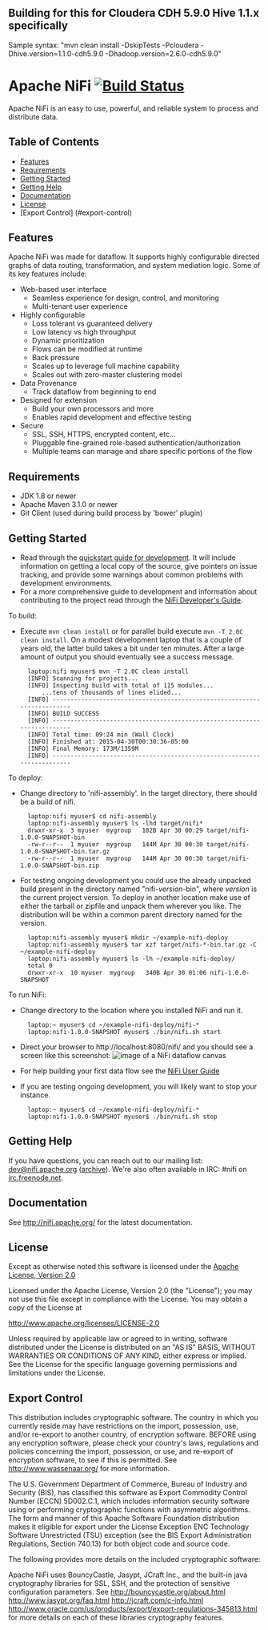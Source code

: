 <!--
  Licensed to the Apache Software Foundation (ASF) under one or more
  contributor license agreements.  See the NOTICE file distributed with
  this work for additional information regarding copyright ownership.
  The ASF licenses this file to You under the Apache License, Version 2.0
  (the "License"); you may not use this file except in compliance with
  the License.  You may obtain a copy of the License at
      http://www.apache.org/licenses/LICENSE-2.0
  Unless required by applicable law or agreed to in writing, software
  distributed under the License is distributed on an "AS IS" BASIS,
  WITHOUT WARRANTIES OR CONDITIONS OF ANY KIND, either express or implied.
  See the License for the specific language governing permissions and
  limitations under the License.
-->
## Building for this for Cloudera CDH 5.9.0 Hive 1.1.x specifically
Sample syntax: "mvn clean install -DskipTests -Pcloudera -Dhive.version=1.1.0-cdh5.9.0 -Dhadoop.version=2.6.0-cdh5.9.0"

# Apache NiFi [![Build Status](https://travis-ci.org/apache/nifi.svg?branch=master)](https://travis-ci.org/apache/nifi)

Apache NiFi is an easy to use, powerful, and reliable system to process and distribute data.

## Table of Contents

- [Features](#features)
- [Requirements](#requirements)
- [Getting Started](#getting-started)
- [Getting Help](#getting-help)
- [Documentation](#documentation)
- [License](#license)
- [Export Control] (#export-control)

## Features

Apache NiFi was made for dataflow. It supports highly configurable directed graphs of data routing, transformation, and system mediation logic. Some of its key features include:

- Web-based user interface
  - Seamless experience for design, control, and monitoring
  - Multi-tenant user experience
- Highly configurable
  - Loss tolerant vs guaranteed delivery
  - Low latency vs high throughput
  - Dynamic prioritization
  - Flows can be modified at runtime
  - Back pressure
  - Scales up to leverage full machine capability
  - Scales out with zero-master clustering model
- Data Provenance
  - Track dataflow from beginning to end
- Designed for extension
  - Build your own processors and more
  - Enables rapid development and effective testing
- Secure
  - SSL, SSH, HTTPS, encrypted content, etc...
  - Pluggable fine-grained role-based authentication/authorization
  - Multiple teams can manage and share specific portions of the flow

## Requirements
* JDK 1.8 or newer
* Apache Maven 3.1.0 or newer
* Git Client (used during build process by 'bower' plugin)

## Getting Started

- Read through the [quickstart guide for development](http://nifi.apache.org/quickstart.html).
  It will include information on getting a local copy of the source, give pointers on issue
  tracking, and provide some warnings about common problems with development environments.
- For a more comprehensive guide to development and information about contributing to the project
  read through the [NiFi Developer's Guide](http://nifi.apache.org/developer-guide.html).

To build:
- Execute `mvn clean install` or for parallel build execute `mvn -T 2.0C clean install`. On a
  modest development laptop that is a couple of years old, the latter build takes a bit under ten
  minutes. After a large amount of output you should eventually see a success message.

        laptop:nifi myuser$ mvn -T 2.0C clean install
        [INFO] Scanning for projects...
        [INFO] Inspecting build with total of 115 modules...
            ...tens of thousands of lines elided...
        [INFO] ------------------------------------------------------------------------
        [INFO] BUILD SUCCESS
        [INFO] ------------------------------------------------------------------------
        [INFO] Total time: 09:24 min (Wall Clock)
        [INFO] Finished at: 2015-04-30T00:30:36-05:00
        [INFO] Final Memory: 173M/1359M
        [INFO] ------------------------------------------------------------------------

To deploy:
- Change directory to 'nifi-assembly'. In the target directory, there should be a build of nifi.

        laptop:nifi myuser$ cd nifi-assembly
        laptop:nifi-assembly myuser$ ls -lhd target/nifi*
        drwxr-xr-x  3 myuser  mygroup   102B Apr 30 00:29 target/nifi-1.0.0-SNAPSHOT-bin
        -rw-r--r--  1 myuser  mygroup   144M Apr 30 00:30 target/nifi-1.0.0-SNAPSHOT-bin.tar.gz
        -rw-r--r--  1 myuser  mygroup   144M Apr 30 00:30 target/nifi-1.0.0-SNAPSHOT-bin.zip

- For testing ongoing development you could use the already unpacked build present in the directory
  named "nifi-*version*-bin", where *version* is the current project version. To deploy in another
  location make use of either the tarball or zipfile and unpack them wherever you like. The
  distribution will be within a common parent directory named for the version.

        laptop:nifi-assembly myuser$ mkdir ~/example-nifi-deploy
        laptop:nifi-assembly myuser$ tar xzf target/nifi-*-bin.tar.gz -C ~/example-nifi-deploy
        laptop:nifi-assembly myuser$ ls -lh ~/example-nifi-deploy/
        total 0
        drwxr-xr-x  10 myuser  mygroup   340B Apr 30 01:06 nifi-1.0.0-SNAPSHOT

To run NiFi:
- Change directory to the location where you installed NiFi and run it.

        laptop:~ myuser$ cd ~/example-nifi-deploy/nifi-*
        laptop:nifi-1.0.0-SNAPSHOT myuser$ ./bin/nifi.sh start

- Direct your browser to http://localhost:8080/nifi/ and you should see a screen like this screenshot:
  ![image of a NiFi dataflow canvas](nifi-docs/src/main/asciidoc/images/nifi_first_launch_screenshot.png?raw=true)

- For help building your first data flow see the [NiFi User Guide](http://nifi.apache.org/docs/nifi-docs/html/user-guide.html)

- If you are testing ongoing development, you will likely want to stop your instance.

        laptop:~ myuser$ cd ~/example-nifi-deploy/nifi-*
        laptop:nifi-1.0.0-SNAPSHOT myuser$ ./bin/nifi.sh stop

## Getting Help
If you have questions, you can reach out to our mailing list: dev@nifi.apache.org
([archive](http://mail-archives.apache.org/mod_mbox/nifi-dev)).
We're also often available in IRC: #nifi on
[irc.freenode.net](http://webchat.freenode.net/?channels=#nifi).

## Documentation

See http://nifi.apache.org/ for the latest documentation.

## License

Except as otherwise noted this software is licensed under the
[Apache License, Version 2.0](http://www.apache.org/licenses/LICENSE-2.0.html)

Licensed under the Apache License, Version 2.0 (the "License");
you may not use this file except in compliance with the License.
You may obtain a copy of the License at

  http://www.apache.org/licenses/LICENSE-2.0

Unless required by applicable law or agreed to in writing, software
distributed under the License is distributed on an "AS IS" BASIS,
WITHOUT WARRANTIES OR CONDITIONS OF ANY KIND, either express or implied.
See the License for the specific language governing permissions and
limitations under the License.

## Export Control

This distribution includes cryptographic software. The country in which you 
currently reside may have restrictions on the import, possession, use, and/or
re-export to another country, of encryption software. BEFORE using any 
encryption software, please check your country's laws, regulations and 
policies concerning the import, possession, or use, and re-export of encryption
software, to see if this is permitted. See <http://www.wassenaar.org/> for more
information.

The U.S. Government Department of Commerce, Bureau of Industry and Security 
(BIS), has classified this software as Export Commodity Control Number (ECCN) 
5D002.C.1, which includes information security software using or performing 
cryptographic functions with asymmetric algorithms. The form and manner of this
Apache Software Foundation distribution makes it eligible for export under the 
License Exception ENC Technology Software Unrestricted (TSU) exception (see the
BIS Export Administration Regulations, Section 740.13) for both object code and
source code.

The following provides more details on the included cryptographic software: 

Apache NiFi uses BouncyCastle, Jasypt, JCraft Inc., and the built-in 
java cryptography libraries for SSL, SSH, and the protection
of sensitive configuration parameters. See 
http://bouncycastle.org/about.html
http://www.jasypt.org/faq.html
http://jcraft.com/c-info.html
http://www.oracle.com/us/products/export/export-regulations-345813.html
for more details on each of these libraries cryptography features.
